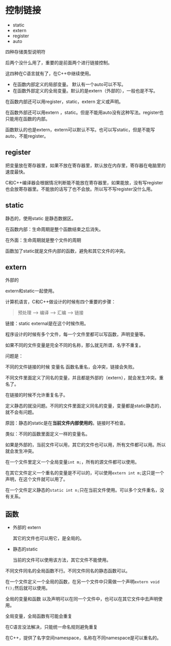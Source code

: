 # 控制链接

- static
- extern
- register
- auto

四种存储类型说明符

后两个没什么用了，重要的是前面两个进行链接控制。

这四种在C语言就有了，在C++中继续使用。

- 在函数内部定义的局部变量。 默认有一个auto可以不写。
- 在函数外部定义的全局变量。默认的是extern（外部的），一般也是不写。

在函数内部还可以用register，static，extern 定义或声明。

在函数外部还可以用extern ，static。但是不能用auto没有这种写法。register也只能用在函数的内部。

函数默认的也是extern，extern可以默认不写。也可以写static，但是不能写auto，不能register。

## register

把变量放在寄存器里，如果不放在寄存器里，默认放在内存里，寄存器在电脑里的速度最快。

C和C++编译器会根据情况判断能不能放在寄存器里，如果能放，没有写register也会放寄存器里。不能放的话写了也不会放。所以写不写register没什么用。

## static

静态的，使用static 是静态数据区。

在函数内部：生命周期是整个函数结束之后消失。

在外面：生命周期就是整个文件的周期

函数加了static就是文件内部的函数，避免和其它文件的冲突。

## extern

外部的

extern和static一起使用。

计算机语言，C和C++做设计的时候有四个重要的步骤：

> 预处理 —>  编译 —> 汇编 —> 链接

链接：static external是在这个时候作用。

程序设计的时候有多个文件，每一个文件里都可以写函数，声明变量等。

如果不同的文件变量是完全不同的名称，那么就无所谓，名字不重复。

问题是：

不同的文件链接的时候 变量名 函数名重名，会冲突，链接会失败。

不同文件里面定义了同名的变量，并且都是外部的（extern），就会发生冲突。重名了。

在链接的时候不允许重复名子。



定义静态的就没问题。不同的文件里面定义同名的变量，变量都是static静态的，就不会有问题。

原因：静态的static是在**当前文件内部使用的**。链接时不检查。

类似：不同的函数里面定义一样的变量名。



如果是外部的，当前文件可以用，其它的文件也可以用，所有文件都可以用。所以就会发生冲突。

在一个文件里定义一个全局变量`int m;`，所有的源文件都可以使用。

在其它文件定义一个重名的变量是不可以的，可以使用`extern int m;`这只是一个声明，在这个文件就可以用了。

在一个文件定义静态的`static int n;`只在当前文件使用。可以多个文件重名，没有关系。

## 函数

- 外部的 extern

  其它的文件也可以用它，是全局的。

- 静态的static

  当前的文件可以使用该方法，其它文件不能使用。

不同文件同名的全局函数不行。不同文件同名的静态函数可以。

在一个文件定义一个全局的函数，在另一个文件中只需做一个声明`extern void f();`然后就可以使用。



全局的变量和函数  以及声明可以在同一个文件中，也可以在其它文件中去声明使用。



全局变量，全局函数有可能会重复

在C语言没法解决，只能统一命名规则避免重复

在C++，提供了名字空间namespace，名称在不同namespace是可以重名的。
